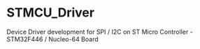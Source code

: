 # STMCU_Driver
Device Driver development for SPI / I2C on ST Micro Controller - STM32F446 / Nucleo-64 Board
